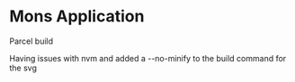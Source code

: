# Mons Application

Parcel build

Having issues with nvm and added a --no-minify to the build command for the svg